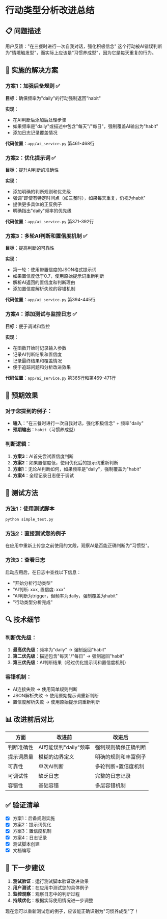 # 行动类型分析改进总结

## 📋 问题描述
用户反馈："在三餐时进行一次自我对话，强化积极信念" 这个行动被AI错误判断为"情境触发型"，而实际上应该是"习惯养成型"，因为它是每天重复的行为。

## 🔧 实施的解决方案

### 方案1：加强后备规则 ✅
**目标**：确保频率为"daily"的行动强制返回"habit"

**实现**：
- 在AI判断后添加后处理步骤
- 如果频率是"daily"或描述中包含"每天"/"每日"，强制覆盖AI输出为"habit"
- 添加日志记录覆盖情况

**代码位置**：`app/ai_service.py` 第461-468行

### 方案2：优化提示词 ✅
**目标**：提升AI判断的准确性

**实现**：
- 添加明确的判断规则和优先级
- 强调"即使有特定时间点（如三餐时），如果每天重复，仍视为habit"
- 提供更多具体的正反例子
- 明确指出"daily"频率的优先级

**代码位置**：`app/ai_service.py` 第371-392行

### 方案3：多轮AI判断和置信度机制 ✅
**目标**：提高判断的可靠性

**实现**：
- 第一轮：使用带置信度的JSON格式提示词
- 如果置信度低于0.7，使用原始提示词重新判断
- 解析AI返回的置信度和判断理由
- 添加置信度解析失败的容错机制

**代码位置**：`app/ai_service.py` 第394-445行

### 方案4：添加测试与监控日志 ✅
**目标**：便于调试和监控

**实现**：
- 在函数开始时记录输入参数
- 记录AI判断结果和置信度
- 记录最终结果和覆盖情况
- 便于追踪问题和分析改进效果

**代码位置**：`app/ai_service.py` 第365行和第469-471行

## 🎯 预期效果

### 对于您提到的例子：
- **输入**："在三餐时进行一次自我对话，强化积极信念" + 频率"daily"
- **预期输出**：`habit`（习惯养成型）

### 判断逻辑：
1. **方案3**：AI首先尝试置信度判断
2. **方案2**：如果置信度低，使用优化后的提示词重新判断
3. **方案1**：无论AI判断如何，如果频率是"daily"，强制覆盖为"habit"
4. **方案4**：全程记录日志便于调试

## 🧪 测试方法

### 方法1：使用测试脚本
```bash
python simple_test.py
```

### 方法2：直接测试您的例子
在应用中重新上传您之前使用的文段，观察AI是否能正确判断为"习惯型"。

### 方法3：查看日志
启动应用后，在日志中查找以下信息：
- "开始分析行动类型"
- "AI判断: xxx, 置信度: xxx"
- "AI判断为trigger，但频率为daily，强制覆盖为habit"
- "行动类型分析完成"

## 🔍 技术细节

### 判断优先级：
1. **最高优先级**：频率为"daily" → 强制返回"habit"
2. **第二优先级**：描述包含"每天"/"每日" → 强制返回"habit"
3. **第三优先级**：AI判断结果（经过优化提示词和置信度机制）

### 容错机制：
- AI连接失败 → 使用简单规则判断
- JSON解析失败 → 使用原始提示词重新判断
- 置信度解析失败 → 使用原始提示词重新判断

## 📊 改进前后对比

| 方面 | 改进前 | 改进后 |
|------|--------|--------|
| 判断准确性 | AI可能误判"daily"频率 | 强制规则确保正确判断 |
| 提示词质量 | 模糊的边界定义 | 明确的规则和丰富例子 |
| 可靠性 | 单次AI判断 | 多轮判断+置信度机制 |
| 可调试性 | 缺乏日志 | 完整的日志记录 |
| 容错性 | 基础容错 | 多层容错机制 |

## ✅ 验证清单

- [x] 方案1：后备规则实施
- [x] 方案2：提示词优化
- [x] 方案3：置信度机制
- [x] 方案4：日志记录
- [x] 测试脚本创建
- [x] 文档编写

## 🚀 下一步建议

1. **测试验证**：运行测试脚本验证改进效果
2. **用户测试**：在应用中测试您的具体例子
3. **监控观察**：观察日志中的判断过程
4. **持续优化**：根据实际使用情况进一步调整

现在您可以重新测试您的例子，应该能正确识别为"习惯养成型"了！
